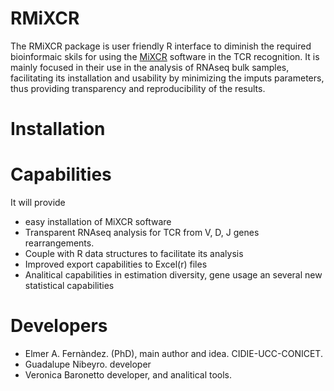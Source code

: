 # RMiXCR
The RMiXCR package is user friendly R interface to diminish the required bioinformaic skils for using the [MiXCR](https://mixcr.readthedocs.io/en/master/) software in the TCR recognition.
It is mainly focused in their use in the analysis of RNAseq bulk samples, facilitating its installation and usability by minimizing the imputs parameters, thus providing transparency and reproducibility of the results.

# Installation


# Capabilities
It will provide
* easy installation of MiXCR software
* Transparent RNAseq analysis for TCR from V, D, J genes rearrangements.
* Couple with R data structures to facilitate its analysis
* Improved export capabilities to Excel(r) files
* Analitical capabilities in estimation diversity, gene usage an several new statistical capabilities

# Developers
* Elmer A. Fernàndez. (PhD), main author and idea. CIDIE-UCC-CONICET.
* Guadalupe Nibeyro. developer
* Veronica Baronetto developer, and analitical tools.



